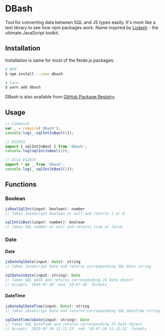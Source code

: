 # DBash

Tool for converting data between SQL and JS types easily. It's more like a test library to see how npm packages work. Name inspired by [Lodash](https://github.com/lodash/lodash) - the ultimate JavaScript toolkit.

## Installation

Installation is same for most of the Node.js packages:

```bash
# NPM
$ npm install --save dbash

# Yarn
$ yarn add dbash
```

DBash is also available from [GitHub Package Registry](https://help.github.com/en/github/managing-packages-with-github-packages/about-github-packages).

## Usage

```javascript
// CommonJS
var _ = require('dbash');
console.log(_.sqlIntJsBool(1));

// ES2015
import { sqlIntJsBool } from 'dbash';
console.log(sqlIntJsBool(1));

// Also ES2015
import * as _ from 'dbash';
console.log(_.sqlIntJsBool(1));
```

## Functions

### Boolean

```javascript
jsBoolSqlInt(input: boolean): number
// Takes JavaScript boolean or null and returns 1 or 0

sqlIntJsBool(input: number): boolean
// Takes SQL number or null and returns true or false
```

### Date

#### Date

```javascript
jsDateSqlDate(input: Date): string
// Takes JavaScript Date and returns corresponding SQL Date string

sqlDateJsDate(input: string): Date
// Takes SQL DATE and returns corresponding JS Date object
// Accepts `2010-07-28` and `10-07-28` formats
```

#### DateTime

```javascript
jsDateSqlDateTime(input: Date): string
// Takes JavaScript Date and returns corresponding SQL DateTime string

sqlDateTimeJsDate(input: string): Date
// Takes SQL DateTime and returns corresponding JS Date object
// Accepts `2010-07-28 11:12:13` and `10-07-28 11:12:13` formats
```
